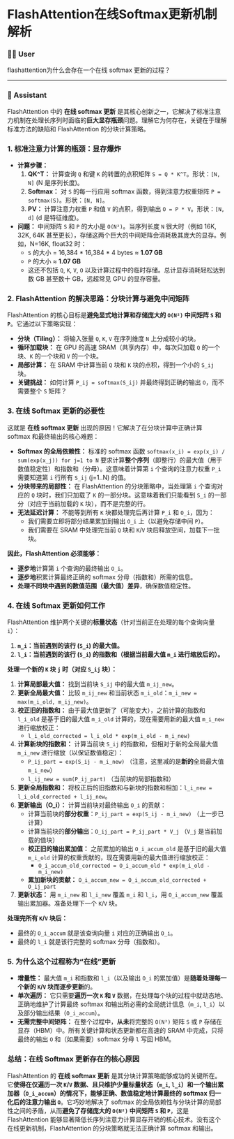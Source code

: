 # FlashAttention在线Softmax更新机制解析

### 🧑‍💻 User

flashattention为什么会存在一个在线 softmax 更新的过程？

---

### 🤖 Assistant

FlashAttention 中的 **在线 softmax 更新** 是其核心创新之一，它解决了标准注意力机制在处理长序列时面临的**巨大显存瓶颈**问题。理解它为何存在，关键在于理解标准方法的缺陷和 FlashAttention 的分块计算策略。

### 1. 标准注意力计算的瓶颈：显存爆炸

*   **计算步骤：**
    1.  **QK^T：** 计算查询 `Q` 和键 `K` 的转置的点积矩阵 `S = Q * K^T`。形状：`[N, N]` (N 是序列长度)。
    2.  **Softmax：** 对 `S` 的每一行应用 softmax 函数，得到注意力权重矩阵 `P = softmax(S)`。形状：`[N, N]`。
    3.  **PV：** 计算注意力权重 `P` 和值 `V` 的点积，得到输出 `O = P * V`。形状：`[N, d]` (d 是特征维度)。
*   **问题：** 中间矩阵 `S` 和 `P` 的大小是 `O(N²)`。当序列长度 `N` 很大时（例如 16K, 32K, 64K 甚至更长），存储这两个巨大的中间矩阵会消耗极其庞大的显存。例如，N=16K, float32 时：
    *   `S` 的大小 = 16,384 * 16,384 * 4 bytes ≈ **1.07 GB**
    *   `P` 的大小 ≈ **1.07 GB**
    *   这还不包括 `Q`, `K`, `V`, `O` 以及计算过程中的临时存储。总计显存消耗轻松达到数 GB 甚至数十 GB，远超常见 GPU 的显存容量。

### 2. FlashAttention 的解决思路：分块计算与避免中间矩阵

FlashAttention 的核心目标是**避免显式地计算和存储庞大的 `O(N²)` 中间矩阵 `S` 和 `P`**。它通过以下策略实现：

*   **分块（Tiling）：** 将输入张量 `Q`, `K`, `V` 在序列维度 `N` 上分成较小的块。
*   **循环加载块：** 在 GPU 的高速 SRAM（共享内存）中，每次只加载 `Q` 的一个块、`K` 的一个块和 `V` 的一个块。
*   **局部计算：** 在 SRAM 中计算当前 `Q` 块和 `K` 块的点积，得到一个小的 `S_ij` 块。
*   **关键挑战：** 如何计算 `P_ij = softmax(S_ij)` 并最终得到正确的输出 `O`，而不需要整个 `S` 矩阵？

### 3. 在线 Softmax 更新的必要性

这就是 **在线 softmax 更新** 出现的原因！它解决了在分块计算中正确计算 softmax 和最终输出的核心难题：

*   **Softmax 的全局依赖性：** 标准的 softmax 函数 `softmax(x_i) = exp(x_i) / sum(exp(x_j)) for j=1 to N` 要求计算**整个序列**（即整行）的最大值（用于数值稳定性）和指数和（分母）。这意味着计算第 `i` 个查询的注意力权重 `P_i` 需要知道第 `i` 行所有 `S_ij` (j=1..N) 的值。
*   **分块带来的局部性：** 在 FlashAttention 的分块策略中，当处理第 `i` 个查询对应的 `Q` 块时，我们只加载了 `K` 的一部分块。这意味着我们只能看到 `S_i` 的一部分（对应于当前加载的 `K` 块），而不是完整的行。
*   **无法延迟计算：** 不能等到所有 `K` 块都处理完后再计算 `P_i` 和 `O_i`，因为：
    *   我们需要立即将部分结果累加到输出 `O_i` 上（以避免存储中间 `P`）。
    *   我们需要在 SRAM 中处理完当前 `Q` 块和 `K`/`V` 块后释放空间，加载下一批块。

**因此，FlashAttention 必须能够：**
*   **逐步地**计算第 `i` 个查询的最终输出 `O_i`。
*   **逐步地**积累计算最终正确的 softmax 分母（指数和）所需的信息。
*   **处理不同块中遇到的数值范围（最大值）差异**，确保数值稳定性。

### 4. 在线 Softmax 更新如何工作

FlashAttention 维护两个关键的**标量状态**（针对当前正在处理的每个查询向量 `i`）：

1.  **`m_i`：当前遇到的该行 (`S_i`) 的最大值。**
2.  **`l_i`：当前遇到的该行 (`S_i`) 的指数和（根据当前最大值 `m_i` 进行缩放后的）。**

**处理一个新的 `K` 块 `j` 时（对应 `S_ij` 块）：**

1.  **计算局部最大值：** 找到当前块 `S_ij` 中的最大值 `m_ij_new`。
2.  **更新全局最大值：** 比较 `m_ij_new` 和当前状态 `m_i_old`：`m_i_new = max(m_i_old, m_ij_new)`。
3.  **校正旧的指数和：** 由于最大值更新了（可能变大），之前计算的指数和 `l_i_old` 是基于旧的最大值 `m_i_old` 计算的，现在需要用新的最大值 `m_i_new` 进行缩放校正：
    *   `l_i_old_corrected = l_i_old * exp(m_i_old - m_i_new)`
4.  **计算新块的指数和：** 计算当前块 `S_ij` 的指数和，但相对于新的全局最大值 `m_i_new` 进行缩放（以保证数值稳定）：
    *   `P_ij_part = exp(S_ij - m_i_new)` （注意，这里减的是**新的**全局最大值 `m_i_new`）
    *   `l_ij_new = sum(P_ij_part)` （当前块的局部指数和）
5.  **更新全局指数和：** 将校正后的旧指数和与新块的指数和相加：`l_i_new = l_i_old_corrected + l_ij_new`。
6.  **更新输出（O_i）：** 计算当前块对最终输出 `O_i` 的贡献：
    *   计算当前块的**部分权重**：`P_ij_part = exp(S_ij - m_i_new)` （上一步已计算）
    *   计算当前块的**部分输出**：`O_ij_part = P_ij_part * V_j` （`V_j` 是当前加载的值块）
    *   **校正旧的输出累加值：** 之前累加的输出 `O_i_accum_old` 是基于旧的最大值 `m_i_old` 计算的权重贡献的，现在需要用新的最大值进行缩放校正：
        *   `O_i_accum_old_corrected = O_i_accum_old * exp(m_i_old - m_i_new)`
    *   **累加新块的贡献：** `O_i_accum_new = O_i_accum_old_corrected + O_ij_part`
7.  **更新状态：** 用 `m_i_new` 和 `l_i_new` 覆盖 `m_i` 和 `l_i`，用 `O_i_accum_new` 覆盖输出累加器。准备处理下一个 `K`/`V` 块。

**处理完所有 `K`/`V` 块后：**

*   最终的 `O_i_accum` 就是该查询向量 `i` 对应的正确输出 `O_i`。
*   最终的 `l_i` 就是该行完整的 softmax 分母（指数和）。

### 5. 为什么这个过程称为“在线”更新

*   **增量性：** 最大值 `m_i` 和指数和 `l_i`（以及输出 `O_i` 的累加值）是**随着处理每一个新的 `K`/`V` 块而逐步更新**的。
*   **单次遍历：** 它只需要**遍历一次 `K` 和 `V`** 数据，在处理每个块的过程中就动态地、正确地维护了计算最终 softmax 和输出所必需的全局统计信息（`m_i`, `l_i`）以及部分输出结果（`O_i_accum`）。
*   **无需完整中间矩阵：** 在整个过程中，**从未**将完整的 `O(N²)` 矩阵 `S` 或 `P` 存储在显存（HBM）中。所有关键计算和状态更新都在高速的 SRAM 中完成，只将最终的输出 `O` 和（如果需要）softmax 分母 `l` 写回 HBM。

### 总结：在线 Softmax 更新存在的核心原因

FlashAttention 的 **在线 softmax 更新** 是其分块计算策略能够成功的关键所在。它**使得在仅遍历一次 `K`/`V` 数据、且只维护少量标量状态（`m_i`, `l_i`）和一个输出累加器（`O_i_accum`）的情况下，能够正确、数值稳定地计算最终的 softmax 归一化后的注意力输出 `O`**。它巧妙地解决了 softmax 的全局依赖性与分块计算的局部性之间的矛盾，从而**避免了存储庞大的 `O(N²)` 中间矩阵 `S` 和 `P`**，这是 FlashAttention 能够显著降低长序列注意力计算显存开销的核心技术。没有这个在线更新机制，FlashAttention 的分块策略就无法正确计算 softmax 和输出。
